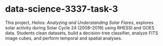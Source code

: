 # data-science-3337-task-3
This project, *Helios: Analyzing and Understanding Solar Flares*, explores solar activity during Solar Cycle 24 (2008–2019) using RHESSI and GOES data. Students clean datasets, build a decision-tree classifier, analyze FITS image cubes, and perform temporal and spatial analyses.
